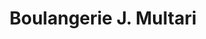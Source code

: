 ---
title: "Boulangerie J. Multari"
url: /nice/boulangerie-j-multari-avenue-cap-de-croix/
shop: Bäckerei
---